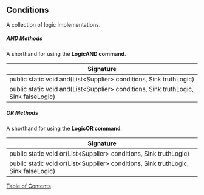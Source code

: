 ## Conditions
A collection of logic implementations.

##### AND Methods

A shorthand for using the **LogicAND command**.

| Signature |
|-------|
| public static void and(List<Supplier<Boolean>> conditions, Sink truthLogic) |
| public static void and(List<Supplier<Boolean>> conditions, Sink truthLogic, Sink falseLogic) |

##### OR Methods

A shorthand for using the **LogicOR command**.

| Signature |
|-------|
| public static void or(List<Supplier<Boolean>> conditions, Sink truthLogic) |
| public static void or(List<Supplier<Boolean>> conditions, Sink truthLogic, Sink falseLogic) |

[Table of Contents](USER_GUIDE_TOC.md)

